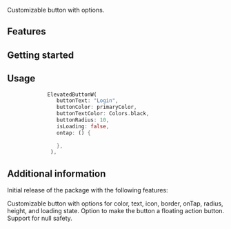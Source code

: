 <!--
This README describes the package. If you publish this package to pub.dev,
this README's contents appear on the landing page for your package.

For information about how to write a good package README, see the guide for
[writing package pages](https://dart.dev/guides/libraries/writing-package-pages).

For general information about developing packages, see the Dart guide for
[creating packages](https://dart.dev/guides/libraries/create-library-packages)
and the Flutter guide for
[developing packages and plugins](https://flutter.dev/developing-packages).
-->

Customizable button with options.

## Features


## Getting started


## Usage


```dart
             ElevatedButtonW(
                buttonText: "Login",
                buttonColor: primaryColor,
                buttonTextColor: Colors.black,
                buttonRadius: 10,
                isLoading: false,
                ontap: () {
                  
                },
              ),

```

## Additional information

Initial release of the package with the following features:

Customizable button with options for color, text, icon, border, onTap, radius, height, and loading state.
Option to make the button a floating action button.
Support for null safety.
